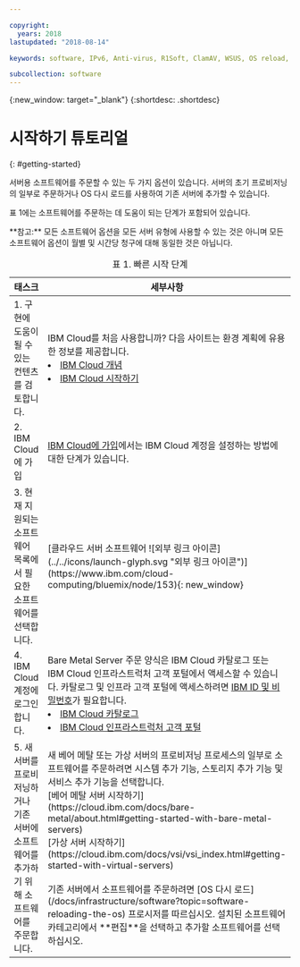 ```yaml
---

copyright:
  years: 2018
lastupdated: "2018-08-14"

keywords: software, IPv6, Anti-virus, R1Soft, ClamAV, WSUS, OS reload, operating system, Email, Red Hat

subcollection: software
---
```


{:new_window: target="_blank"}
{:shortdesc: .shortdesc}

# 시작하기 튜토리얼
{: #getting-started}

서버용 소프트웨어를 주문할 수 있는 두 가지 옵션이 있습니다. 서버의 초기 프로비저닝의 일부로 주문하거나 OS 다시 로드를 사용하여 기존 서버에 추가할 수 있습니다. 

표 1에는 소프트웨어를 주문하는 데 도움이 되는 단계가 포함되어 있습니다.
<table>
   <CAPTION>표 1. 빠른 시작 단계</CAPTION>
   <THEAD>
   <TR>
   <th>태스크</th>
   <th>세부사항</th>
   </TR>
   </THEAD>
  <TBODY>
   <tr>
   <td>1. 구현에 도움이 될 수 있는 컨텐츠를 검토합니다. </td>
   <td>IBM Cloud를 처음 사용합니까? 다음 사이트는 환경 계획에 유용한 정보를 제공합니다. <li><a href="https://ibm.com/cloud-computing/">IBM Cloud 개념</a></li>
   <li><a href="https://ibm.com/cloud/get-started">IBM Cloud 시작하기</a></li>
   </td>
   <tr>
   <td>2. IBM Cloud에 가입</td>
   <td><a href="https://cloud.ibm.com/docs/account?topic=account-signup#signup">IBM Cloud에 가입</a>에서는 IBM Cloud 계정을 설정하는 방법에 대한 단계가 있습니다. </td>
 <tr>
   <td>3. 현재 지원되는 소프트웨어 목록에서 필요한 소프트웨어를 선택합니다. </td>
   <td>[클라우드 서버 소프트웨어 ![외부 링크 아이콘](../../icons/launch-glyph.svg "외부 링크 아이콘")](https://www.ibm.com/cloud-computing/bluemix/node/153){: new_window}</td>
   **참고:** 모든 소프트웨어 옵션을 모든 서버 유형에 사용할 수 있는 것은 아니며 모든 소프트웨어 옵션이 월별 및 시간당 청구에 대해 동일한 것은 아닙니다.<tr>
   <td>4. IBM Cloud 계정에 로그인합니다. </td>
   <td>Bare Metal Server 주문 양식은 IBM Cloud 카탈로그 또는 IBM Cloud 인프라스트럭처 고객 포털에서 액세스할 수 있습니다. 카탈로그 및 인프라 고객 포털에 액세스하려면 <a href="https://cloud.ibm.com/docs/customer-portal/getting-started.html#getting-started">IBM ID 및 비밀번호</a>가 필요합니다. <li><a href="https://cloud.ibm.com/catalog/">IBM Cloud 카탈로그</a></li>
   <li><a href="https://control.softlayer.com">IBM Cloud 인프라스트럭처 고객 포털</a></li>  
   </td>
   <tr>   
   <td>5. 새 서버를 프로비저닝하거나 기존 서버에 소프트웨어를 추가하기 위해 소프트웨어를 주문합니다.</td>
   <td>새 베어 메탈 또는 가상 서버의 프로비저닝 프로세스의 일부로 소프트웨어를 주문하려면 시스템 추가 기능, 스토리지 추가 기능 및 서비스 추가 기능을 선택합니다. <br>
   [베어 메탈 서버 시작하기](https://cloud.ibm.com/docs/bare-metal/about.html#getting-started-with-bare-metal-servers)<br>
   [가상 서버 시작하기](https://cloud.ibm.com/docs/vsi/vsi_index.html#getting-started-with-virtual-servers) <br><br>
   기존 서버에서 소프트웨어를 주문하려면 [OS 다시 로드](/docs/infrastructure/software?topic=software-reloading-the-os) 프로시저를 따르십시오. 설치된 소프트웨어 카테고리에서 **편집**을 선택하고 추가할 소프트웨어를 선택하십시오. <br>
  </TBODY>
</table>

